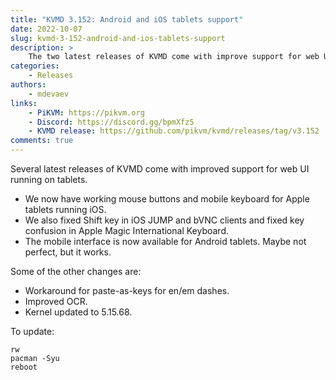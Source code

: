 ```yaml
---
title: "KVMD 3.152: Android and iOS tablets support"
date: 2022-10-07
slug: kvmd-3-152-android-and-ios-tablets-support
description: >
    The two latest releases of KVMD come with improve support for web UI running on tablets
categories:
    - Releases
authors:
    - mdevaev
links:
    - PiKVM: https://pikvm.org
    - Discord: https://discord.gg/bpmXfz5
    - KVMD release: https://github.com/pikvm/kvmd/releases/tag/v3.152
comments: true
---
```


Several latest releases of KVMD come with improved support for web UI running on tablets.

<!-- more -->

- We now have working mouse buttons and mobile keyboard for Apple tablets running iOS.
- We also fixed Shift key in iOS JUMP and bVNC clients and fixed key confusion in Apple Magic International Keyboard.
- The mobile interface is now available for Android tablets. Maybe not perfect, but it works.

Some of the other changes are:

- Workaround for paste-as-keys for en/em dashes.
- Improved OCR.
- Kernel updated to 5.15.68.

To update:

```console
rw
pacman -Syu
reboot
```